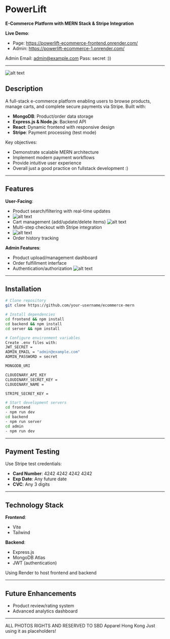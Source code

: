 
# PowerLift  
**E-Commerce Platform with MERN Stack & Stripe Integration**  

**Live Demo**:
- Page: https://powerlift-ecommerce-frontend.onrender.com/
- Admin: https://powerlift-ecommerce-1.onrender.com/

Admin Email: admin@example.com
Pass: secret :))


---

![alt text](Landing.png)

## Description  
A full-stack e-commerce platform enabling users to browse products, manage carts, and complete secure payments via Stripe. Built with:  
- **MongoDB**: Product/order data storage  
- **Express.js & Node.js**: Backend API  
- **React**: Dynamic frontend with responsive design  
- **Stripe**: Payment processing (test mode)

Key objectives:  
- Demonstrate scalable MERN architecture  
- Implement modern payment workflows   
- Provide intuitive user experience
- Overall just a good practice on fullstack development :)

---

## Features  
**User-Facing**:  
- Product search/filtering with real-time updates
- ![alt text](Collection.png)
- Cart management (add/update/delete items)
  ![alt text](BestSellers.png)
- Multi-step checkout with Stripe integration
- ![alt text](Checkout.png)
- Order history tracking   

**Admin Features**:  
- Product upload/management dashboard   
- Order fulfillment interface   
- Authentication/authorization 
![alt text](<Admin Add Panel.png>)

---

## Installation  
```bash
# Clone repository
git clone https://github.com/your-username/ecommerce-mern

# Install dependencies
cd frontend && npm install
cd backend && npm install
cd server && npm install

# Configure environment variables
Create .env files with:
JWT_SECRET = 
ADMIN_EMAIL = "admin@example.com"
ADMIN_PASSWORD = secret

MONGODB_URI 

CLOUDINARY_API_KEY 
CLOUDINARY_SECRET_KEY = 
CLOUDINARY_NAME = 

STRIPE_SECRET_KEY = 

# Start development servers
cd frontend
- npm run dev
cd backend
- npm run server
cd admin
- npm run dev
```

---

## Payment Testing  
Use Stripe test credentials:  
- **Card Number**: 4242 4242 4242 4242  
- **Exp Date**: Any future date  
- **CVC**: Any 3 digits  

---

## Technology Stack  
**Frontend**:  
- Vite
- Tailwind   

**Backend**:  
- Express.js
- MongoDB Atlas
- JWT (authentication)   

Using Render to host frontend and backend

---

## Future Enhancements  
- Product review/rating system  
- Advanced analytics dashboard

---

ALL PHOTOS RIGHTS AND RESERVED TO SBD Apparel Hong Kong
Just using it as placeholders!


